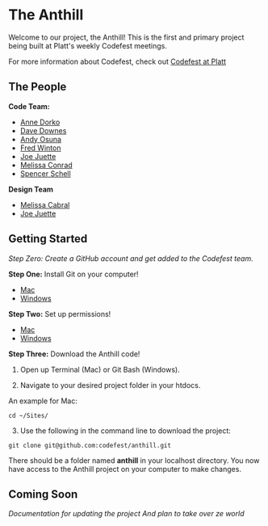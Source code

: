 The Anthill
=======

Welcome to our project, the Anthill! This is the first and primary project being built at Platt's weekly Codefest meetings.

For more information about Codefest, check out [Codefest at Platt](http://codefest.atplatt.com)

The People
---------------

**Code Team:** 

* [Anne Dorko](http://github.com/annedorko)
* [Dave Downes](https://github.com/evil-dave)
* [Andy Osuna](https://github.com/andyosuna)
* [Fred Winton](https://github.com/fishyfred)
* [Joe Juette](https://github.com/jjuette)
* [Melissa Conrad](https://github.com/MissyEight)
* [Spencer Schell](https://github.com/schell1987)

**Design Team**
* [Melissa Cabral](https://github.com/melissacabral)
* [Joe Juette](https://github.com/jjuette)


Getting Started
---------------

*Step Zero: Create a GitHub account and get added to the Codefest team.*

**Step One:** Install Git on your computer!

* [Mac](https://help.github.com/articles/set-up-git#platform-mac)
* [Windows](https://help.github.com/articles/set-up-git#platform-windows)

**Step Two:** Set up permissions!

* [Mac](https://help.github.com/articles/generating-ssh-keys#platform-mac)
* [Windows](https://help.github.com/articles/generating-ssh-keys#platform-windows)

**Step Three:** Download the Anthill code!

1. Open up Terminal (Mac) or Git Bash (Windows).

2. Navigate to your desired project folder in your htdocs.
  
  An example for Mac:

  ```
  cd ~/Sites/
  ```

3. Use the following in the command line to download the project:
  
  ```
  git clone git@github.com:codefest/anthill.git
  ```
  
There should be a folder named **anthill** in your localhost directory. You now have access to the Anthill project on your computer to make changes.

Coming Soon
--------------------

*Documentation for updating the project*
*And plan to take over ze world*
